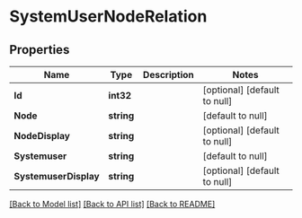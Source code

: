 # SystemUserNodeRelation

## Properties
Name | Type | Description | Notes
------------ | ------------- | ------------- | -------------
**Id** | **int32** |  | [optional] [default to null]
**Node** | **string** |  | [default to null]
**NodeDisplay** | **string** |  | [optional] [default to null]
**Systemuser** | **string** |  | [default to null]
**SystemuserDisplay** | **string** |  | [optional] [default to null]

[[Back to Model list]](../README.md#documentation-for-models) [[Back to API list]](../README.md#documentation-for-api-endpoints) [[Back to README]](../README.md)


